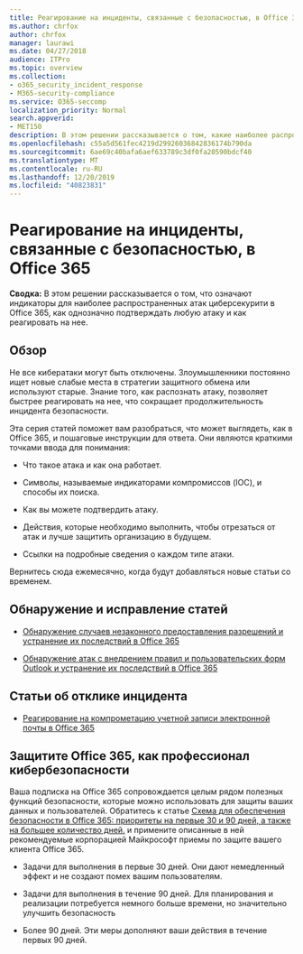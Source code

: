 ```yaml
---
title: Реагирование на инциденты, связанные с безопасностью, в Office 365
ms.author: chrfox
author: chrfox
manager: laurawi
ms.date: 04/27/2018
audience: ITPro
ms.topic: overview
ms.collection:
- o365_security_incident_response
- M365-security-compliance
ms.service: O365-seccomp
localization_priority: Normal
search.appverid:
- MET150
description: В этом решении рассказывается о том, какие наиболее распространенные атаки на циберсекурити могут выглядеть в Office 365, и как реагировать на них.
ms.openlocfilehash: c55a5d561fec4219d29926036842836174b790da
ms.sourcegitcommit: 6ae69c40bafa6aef633789c3df0fa20590bdcf40
ms.translationtype: MT
ms.contentlocale: ru-RU
ms.lasthandoff: 12/20/2019
ms.locfileid: "40823831"
---
```

# <a name="office-365-security-incident-response"></a>Реагирование на инциденты, связанные с безопасностью, в Office 365

 **Сводка:** В этом решении рассказывается о том, что означают индикаторы для наиболее распространенных атак циберсекурити в Office 365, как однозначно подтверждать любую атаку и как реагировать на нее.

## <a name="overview"></a>Обзор

Не все кибератаки могут быть отключены. Злоумышленники постоянно ищет новые слабые места в стратегии защитного обмена или используют старые. Знание того, как распознать атаку, позволяет быстрее реагировать на нее, что сокращает продолжительность инцидента безопасности.

Эта серия статей поможет вам разобраться, что может выглядеть, как в Office 365, и пошаговые инструкции для ответа. Они являются краткими точками ввода для понимания:

- Что такое атака и как она работает.

- Символы, называемые индикаторами компромиссов (IOC), и способы их поиска.

- Как вы можете подтвердить атаку.

- Действия, которые необходимо выполнить, чтобы отрезаться от атак и лучше защитить организацию в будущем.

- Ссылки на подробные сведения о каждом типе атаки.

Вернитесь сюда ежемесячно, когда будут добавляться новые статьи со временем.

## <a name="detect-and-remediate-articles"></a>Обнаружение и исправление статей

- [Обнаружение случаев незаконного предоставления разрешений и устранение их последствий в Office 365](detect-and-remediate-illicit-consent-grants.md)

- [Обнаружение атак с внедрением правил и пользовательских форм Outlook и устранение их последствий в Office 365](detect-and-remediate-outlook-rules-forms-attack.md)

## <a name="incident-response-articles"></a>Статьи об отклике инцидента

- [Реагирование на компрометацию учетной записи электронной почты в Office 365](responding-to-a-compromised-email-account.md)

## <a name="secure-office-365-like-a-cybersecurity-pro"></a>Защитите Office 365, как профессионал кибербезопасности

Ваша подписка на Office 365 сопровождается целым рядом полезных функций безопасности, которые можно использовать для защиты ваших данных и пользователей.  Обратитесь к статье [Схема для обеспечения безопасности в Office 365: приоритеты на первые 30 и 90 дней, а также на большее количество дней.](security-roadmap.md) и примените описанные в ней рекомендуемые корпорацией Майкрософт приемы по защите вашего клиента Office 365.

- Задачи для выполнения в первые 30 дней.  Они дают немедленный эффект и не создают помех вашим пользователям.

- Задачи для выполнения в течение 90 дней. Для планирования и реализации потребуется немного больше времени, но значительно улучшить безопасность

- Более 90 дней. Эти меры дополняют ваши действия в течение первых 90 дней.
